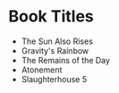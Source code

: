 # Book Titles
+ The Sun Also Rises
+ Gravity's Rainbow
+ The Remains of the Day
+ Atonement
+ Slaughterhouse 5 

